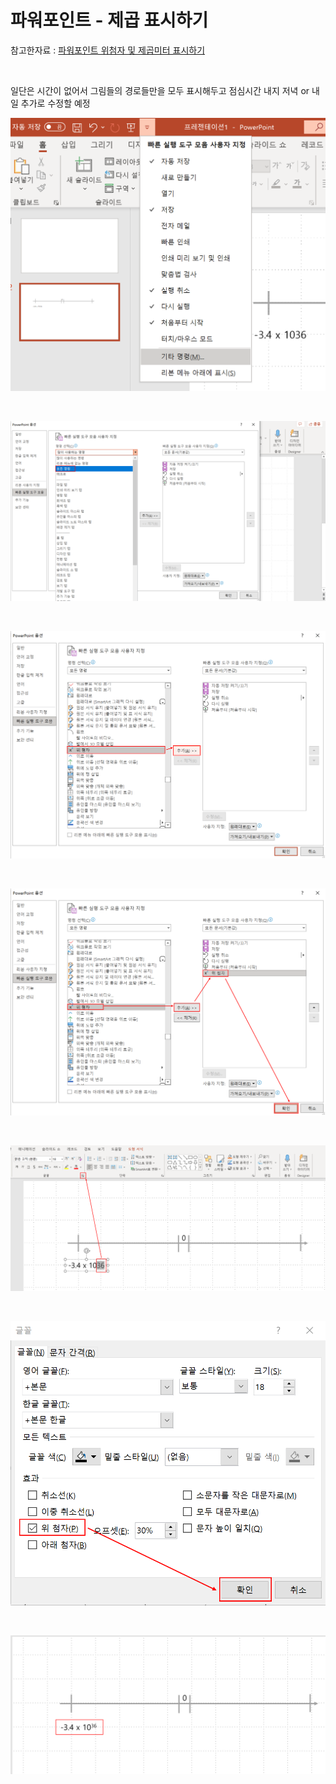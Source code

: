 # 파워포인트 - 제곱 표시하기

참고한자료 : [파워포인트 위첨자 및 제곱미터 표시하기](https://m.blog.naver.com/PostView.naver?isHttpsRedirect=true&blogId=place86&logNo=220849635228)<br>

<br>

일단은 시간이 없어서 그림들의 경로들만을 모두 표시해두고 점심시간 내지 저녁 or 내일 추가로 수정할 예정

![img](./img/POWERPOINT-POWERS/1.png)

<br>

![img](./img/POWERPOINT-POWERS/2.png)

<br>

![img](./img/POWERPOINT-POWERS/3.png)

<br>

![img](./img/POWERPOINT-POWERS/4.png)

<br>

![img](./img/POWERPOINT-POWERS/5.png)

<br>

![img](./img/POWERPOINT-POWERS/6.png)

<br>

![img](./img/POWERPOINT-POWERS/7.png)